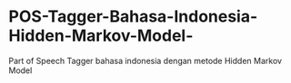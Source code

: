 # POS-Tagger-Bahasa-Indonesia-Hidden-Markov-Model-
Part of Speech Tagger bahasa indonesia dengan metode Hidden Markov Model
